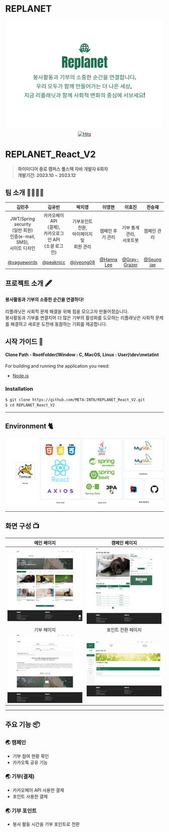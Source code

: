 # REPLANET

<div align="center">
<img width="600" alt="image" src=".github/images/replanet_temp_img.png">

[![Hits](https://hits.seeyoufarm.com/api/count/incr/badge.svg?url=https%3A%2F%2Fgithub.com%2FMETA-INT6%2FREPLANET_React_V2&count_bg=%2379C83D&title_bg=%23555555&icon=&icon_color=%23E7E7E7&title=hits&edge_flat=false)](https://hits.seeyoufarm.com)

</div>

# REPLANET_React_V2
> **하이미디어 종로 캠퍼스 풀스택 자바 개발자 6회차** <br/> **개발기간: 2023.10 ~ 2023.12**

## 팀 소개 👨‍👨‍👧‍👧

|      김민주       |          김유빈         |       박지영         |       이영현         |       이효진         |       전승재         |                                                                                                               
| :------------------------------------------------------------------------------: | :---------------------------------------------------------------------------------------------------------------------------------------------------: | :---------------------------------------------------------------------------------------------------------------------------------------------------------------------------------------------------: | :------------------------------------------------------------------------------: | :------------------------------------------------------------------------------: | :------------------------------------------------------------------------------: | 
| JWT/Spring security<br/>(일반 회원)<br/>인증(e-mail, SMS),<br/>사이트 디자인 | 카카오페이 API<br/>(결제),<br/>카카오로그인 API<br/>(소셜 로그인) | 기부포인트 전환,<br/>마이페이지<br/>및<br/>회원 관리 | 캠페인 후기 관리 | 기부 통계 관리,<br/>서포트봇 | 캠페인 관리 |
|   [@vaguewords](https://github.com/vaguewords)   |    [@peaknicc](https://github.com/peaknicc)  | [@jiyeong08](https://github.com/jiyeong08)  | [@Hanna Lee](https://github.com/babyybiss)  | [@Gray-Grazer](https://github.com/Gray-Grazer)  | [@Seung jae](https://github.com/wjs960)  |

## 프로젝트 소개 🖋

#### 봉사활동과 기부의 소중한 순간을 연결하다!
리플래닛은 사회적 문제 해결을 위해 힘을 모으고자 만들어졌습니다.<br/>
봉사활동과 기부를 연결지어 더 많은 기부의 활성화를 도모하는 리플래닛은 사회적 문제를 해결하고 새로운 도전에 동참하는 기회를 제공합니다.

## 시작 가이드 📑

#### Clone Path - RootFolder(Window : C, MacOS, Linux : User)\dev\metatint

For building and running the application you need:

- [Node.js](https://nodejs.org/en/download/)

### Installation
``` bash
$ git clone https://github.com/META-INT6/REPLANET_React_V2.git
$ cd REPLANET_React_V2
```


---

## Environment 🐈

<img width="600" src=".github/images/replanet_development.png"/>

---
## 화면 구성 📺
| 메인 페이지  |  캠페인 페이지   |
| :-------------------------------------------: | :------------: |
|  <img width="329" src=".github/images/replanet_main.png"/> |  <img width="329" src=".github/images/replanet_campaign.png"/>|  
| 기부 페이지   |  포인트 전환 페이지   |  
| <img width="329" src=".github/images/replanet_donation.png"/>   |  <img width="329" src=".github/images/replanet_point.png"/>     |

---
## 주요 기능 📦

### 🌏 캠페인
- 기부 참여 현황 확인
- 카카오톡 공유 기능

### 🌏 기부(결제)
- 카카오페이 API 사용한 결제
- 포인트 사용한 결제

### 🌏 기부 포인트
- 봉사 활동 시간을 기부 포인트로 전환
